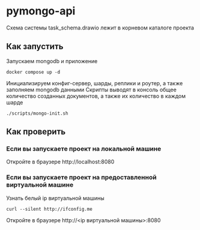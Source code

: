 # pymongo-api

Схема системы task_schema.drawio лежит в корневом каталоге проекта

## Как запустить

Запускаем mongodb и приложение

```shell
docker compose up -d
```

Инициализируем конфиг-сервер, шарды, реплики и роутер, а также заполняем mongodb данными
Скрипты выводят в консоль общее количество созданных документов, а также их количество в каждом шарде

```shell
./scripts/mongo-init.sh
```

## Как проверить

### Если вы запускаете проект на локальной машине

Откройте в браузере http://localhost:8080

### Если вы запускаете проект на предоставленной виртуальной машине

Узнать белый ip виртуальной машины

```shell
curl --silent http://ifconfig.me
```

Откройте в браузере http://<ip виртуальной машины>:8080
